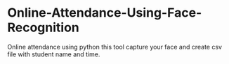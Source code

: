 # Online-Attendance-Using-Face-Recognition
Online attendance using python this tool capture your face and create csv file with student name and time.

